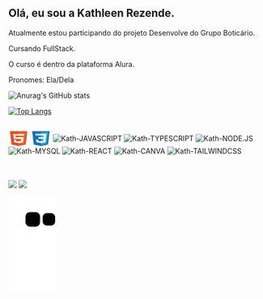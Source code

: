 ## Olá, eu sou a Kathleen Rezende.

Atualmente estou participando do projeto Desenvolve do Grupo Boticário.

Cursando FullStack.

O curso é dentro da plataforma Alura.

Pronomes: Ela/Dela 


![Anurag's GitHub stats](https://github-readme-stats.vercel.app/api?username=Kathleen-Rezende&theme=dracula&show_icons=true)

[![Top Langs](https://github-readme-stats.vercel.app/api/top-langs/?username=Kathleen-Rezende&theme=dracula&layout=compact)](https://github.com/anuraghazra/github-readme-stats)

<div style="display: inline-block"><br>
<img align="center" alt="Kath-HTML" height="30" width="40" src="https://raw.githubusercontent.com/devicons/devicon/master/icons/html5/html5-original.svg">
<img align="center" alt="Kath-CSS" height="30" width="40" src="https://raw.githubusercontent.com/devicons/devicon/master/icons/css3/css3-original.svg">
<img align="center" alt="Kath-JAVASCRIPT" height="30" width="40" 
src="https://cdn.jsdelivr.net/gh/devicons/devicon/icons/javascript/javascript-original.svg" />
<img align="center" alt="Kath-TYPESCRIPT" height="30" width="40" 
src="https://cdn.jsdelivr.net/gh/devicons/devicon/icons/typescript/typescript-original.svg" />     
<img align="center" alt="Kath-NODE.JS" height="30" width="40" 
src="https://cdn.jsdelivr.net/gh/devicons/devicon/icons/nodejs/nodejs-original-wordmark.svg" />       
<img align="center" alt="Kath-MYSQL" height="30" width="40" 
src="https://cdn.jsdelivr.net/gh/devicons/devicon/icons/mysql/mysql-original.svg" />
<img align="center" alt="Kath-REACT" height="30" width="40"
src="https://cdn.jsdelivr.net/gh/devicons/devicon/icons/react/react-original-wordmark.svg" />
<img align="center" alt="Kath-CANVA" height="30" width="40"
src="https://cdn.jsdelivr.net/gh/devicons/devicon/icons/canva/canva-original.svg" />
<img align="center" alt="Kath-TAILWINDCSS" height="30" width="40"
src="https://cdn.jsdelivr.net/gh/devicons/devicon/icons/tailwindcss/tailwindcss-plain.svg" />
</div>

##

<div style="display: inline-block"><br>
<a href="https://www.instagram.com/kath.rezende/" target="blank"><img align="center" src="https://img.shields.io/badge/Instagram-E4405F?style=for-the-badge&logo=instagram&logoColor=white" target="_blank"></a>
<a href="https://www.linkedin.com/in/kathleen-rezende" target="blank"><img align="center" src="https://img.shields.io/badge/LinkedIn-0077B5?style=for-the-badge&logo=linkedin&logoColor=white" target="_blank"></a>
</div>

![ Animação de cobra ](https://github.com/rafaballerini/rafaballerini/blob/output/github-contribution-grid-snake.svg)
